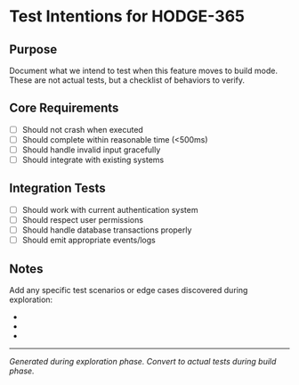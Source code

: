 # Test Intentions for HODGE-365

## Purpose
Document what we intend to test when this feature moves to build mode.
These are not actual tests, but a checklist of behaviors to verify.

## Core Requirements
- [ ] Should not crash when executed
- [ ] Should complete within reasonable time (<500ms)
- [ ] Should handle invalid input gracefully
- [ ] Should integrate with existing systems

## Integration Tests
- [ ] Should work with current authentication system
- [ ] Should respect user permissions
- [ ] Should handle database transactions properly
- [ ] Should emit appropriate events/logs

## Notes
Add any specific test scenarios or edge cases discovered during exploration:

-
-
-

---
*Generated during exploration phase. Convert to actual tests during build phase.*